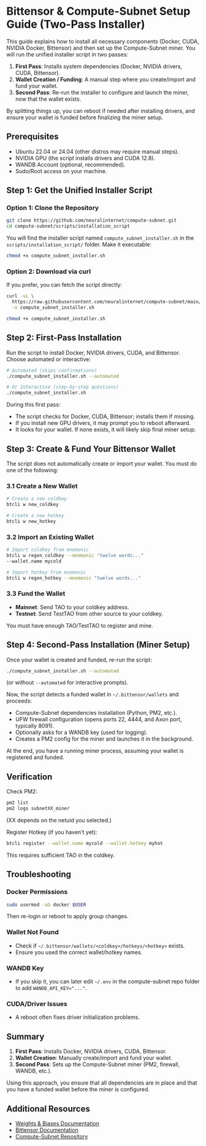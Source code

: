 # Bittensor & Compute-Subnet Setup Guide (Two-Pass Installer)

This guide explains how to install all necessary components (Docker, CUDA, NVIDIA Docker, Bittensor) and then set up the Compute-Subnet miner. You will run the unified installer script in two passes:

1. **First Pass**: Installs system dependencies (Docker, NVIDIA drivers, CUDA, Bittensor).
2. **Wallet Creation / Funding**: A manual step where you create/import and fund your wallet.
3. **Second Pass**: Re-run the installer to configure and launch the miner, now that the wallet exists.

By splitting things up, you can reboot if needed after installing drivers, and ensure your wallet is funded before finalizing the miner setup.

## Prerequisites

- Ubuntu 22.04 or 24.04 (other distros may require manual steps).
- NVIDIA GPU (the script installs drivers and CUDA 12.8).
- WANDB Account (optional, recommended).
- Sudo/Root access on your machine.

## Step 1: Get the Unified Installer Script

### Option 1: Clone the Repository

```bash
git clone https://github.com/neuralinternet/compute-subnet.git
cd compute-subnet/scripts/installation_script
```

You will find the installer script named `compute_subnet_installer.sh` in the `scripts/installation_script/` folder. Make it executable:

```bash
chmod +x compute_subnet_installer.sh
```

### Option 2: Download via curl

If you prefer, you can fetch the script directly:

```bash
curl -sL \
  https://raw.githubusercontent.com/neuralinternet/compute-subnet/main/scripts/installation_script/compute_subnet_installer.sh \
  -o compute_subnet_installer.sh

chmod +x compute_subnet_installer.sh
```

## Step 2: First-Pass Installation

Run the script to install Docker, NVIDIA drivers, CUDA, and Bittensor. Choose automated or interactive:

```bash
# Automated (skips confirmations)
./compute_subnet_installer.sh --automated

# Or Interactive (step-by-step questions)
./compute_subnet_installer.sh
```

During this first pass:

- The script checks for Docker, CUDA, Bittensor; installs them if missing.
- If you install new GPU drivers, it may prompt you to reboot afterward.
- It looks for your wallet. If none exists, it will likely skip final miner setup.

## Step 3: Create & Fund Your Bittensor Wallet

The script does not automatically create or import your wallet. You must do one of the following:

### 3.1 Create a New Wallet

```bash
# Create a new coldkey
btcli w new_coldkey

# Create a new hotkey
btcli w new_hotkey
```

### 3.2 Import an Existing Wallet

```bash
# Import coldkey from mnemonic
btcli w regen_coldkey --mnemonic "twelve words..."
--wallet.name mycold

# Import hotkey from mnemonic
btcli w regen_hotkey --mnemonic "twelve words..."
```

### 3.3 Fund the Wallet

- **Mainnet**: Send TAO to your coldkey address.
- **Testnet**: Send TestTAO from other source to your coldkey.

You must have enough TAO/TestTAO to register and mine.

## Step 4: Second-Pass Installation (Miner Setup)

Once your wallet is created and funded, re-run the script:

```bash
./compute_subnet_installer.sh --automated
```
(or without `--automated` for interactive prompts).

Now, the script detects a funded wallet in `~/.bittensor/wallets` and proceeds:

- Compute-Subnet dependencies installation (Python, PM2, etc.).
- UFW firewall configuration (opens ports 22, 4444, and Axon port, typically 8091).
- Optionally asks for a WANDB key (used for logging).
- Creates a PM2 config for the miner and launches it in the background.

At the end, you have a running miner process, assuming your wallet is registered and funded.

## Verification

Check PM2:

```bash
pm2 list
pm2 logs subnetXX_miner
```
(XX depends on the netuid you selected.)

Register Hotkey (if you haven't yet):

```bash
btcli register --wallet.name mycold --wallet.hotkey myhot
```

This requires sufficient TAO in the coldkey.

## Troubleshooting

### Docker Permissions

```bash
sudo usermod -aG docker $USER
```

Then re-login or reboot to apply group changes.

### Wallet Not Found

- Check if `~/.bittensor/wallets/<coldkey>/hotkeys/<hotkey>` exists.
- Ensure you used the correct wallet/hotkey names.

### WANDB Key

- If you skip it, you can later edit `~/.env` in the compute-subnet repo folder to add `WANDB_API_KEY="..."`.

### CUDA/Driver Issues

- A reboot often fixes driver initialization problems.

## Summary

1. **First Pass**: Installs Docker, NVIDIA drivers, CUDA, Bittensor.
2. **Wallet Creation**: Manually create/import and fund your wallet.
3. **Second Pass**: Sets up the Compute-Subnet miner (PM2, firewall, WANDB, etc.).

Using this approach, you ensure that all dependencies are in place and that you have a funded wallet before the miner is configured.

## Additional Resources

- [Weights & Biases Documentation](https://docs.wandb.ai/)
- [Bittensor Documentation](https://docs.bittensor.com/)
- [Compute-Subnet Repository](https://github.com/neuralinternet/compute-subnet)